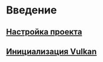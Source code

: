 # Введение

## [Настройка проекта](project_settings.md)

## [Инициализация Vulkan](vulkan-initialization.md)
